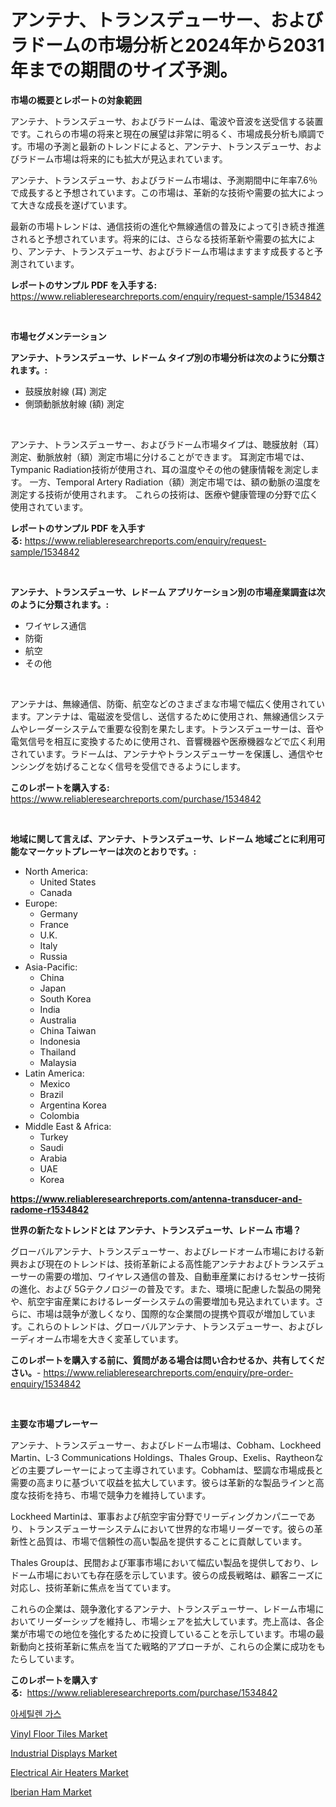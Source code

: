 <p><h1>アンテナ、トランスデューサー、およびラドームの市場分析と2024年から2031年までの期間のサイズ予測。</h1></p><p><strong>市場の概要とレポートの対象範囲</strong></p>
<p><p>アンテナ、トランスデューサ、およびラドームは、電波や音波を送受信する装置です。これらの市場の将来と現在の展望は非常に明るく、市場成長分析も順調です。市場の予測と最新のトレンドによると、アンテナ、トランスデューサ、およびラドーム市場は将来的にも拡大が見込まれています。</p><p>アンテナ、トランスデューサ、およびラドーム市場は、予測期間中に年率7.6％で成長すると予想されています。この市場は、革新的な技術や需要の拡大によって大きな成長を遂げています。</p><p>最新の市場トレンドは、通信技術の進化や無線通信の普及によって引き続き推進されると予想されています。将来的には、さらなる技術革新や需要の拡大により、アンテナ、トランスデューサ、およびラドーム市場はますます成長すると予測されています。</p></p>
<p><strong>レポートのサンプル PDF を入手する:</strong> <a href="https://www.reliableresearchreports.com/enquiry/request-sample/1534842">https://www.reliableresearchreports.com/enquiry/request-sample/1534842</a></p>
<p>&nbsp;</p>
<p><strong>市場セグメンテーション</strong></p>
<p><strong>アンテナ、トランスデューサ、レドーム タイプ別の市場分析は次のように分類されます。:</strong></p>
<p><ul><li>鼓膜放射線 (耳) 測定</li><li>側頭動脈放射線 (額) 測定</li></ul></p>
<p>&nbsp;</p>
<p><p>アンテナ、トランスデューサー、およびラドーム市場タイプは、聴膜放射（耳）測定、動脈放射（額）測定市場に分けることができます。 耳測定市場では、Tympanic Radiation技術が使用され、耳の温度やその他の健康情報を測定します。 一方、Temporal Artery Radiation（額）測定市場では、額の動脈の温度を測定する技術が使用されます。 これらの技術は、医療や健康管理の分野で広く使用されています。</p></p>
<p><strong>レポートのサンプル PDF を入手する:</strong>&nbsp;<a href="https://www.reliableresearchreports.com/enquiry/request-sample/1534842">https://www.reliableresearchreports.com/enquiry/request-sample/1534842</a></p>
<p>&nbsp;</p>
<p><strong> アンテナ、トランスデューサ、レドーム アプリケーション別の市場産業調査は次のように分類されます。:</strong></p>
<p><ul><li>ワイヤレス通信</li><li>防衛</li><li>航空</li><li>その他</li></ul></p>
<p>&nbsp;</p>
<p><p>アンテナは、無線通信、防衛、航空などのさまざまな市場で幅広く使用されています。アンテナは、電磁波を受信し、送信するために使用され、無線通信システムやレーダーシステムで重要な役割を果たします。トランスデューサーは、音や電気信号を相互に変換するために使用され、音響機器や医療機器などで広く利用されています。ラドームは、アンテナやトランスデューサーを保護し、通信やセンシングを妨げることなく信号を受信できるようにします。</p></p>
<p><strong>このレポートを購入する:</strong>&nbsp; <a href="https://www.reliableresearchreports.com/purchase/1534842">https://www.reliableresearchreports.com/purchase/1534842</a></p>
<p>&nbsp;</p>
<p><strong>地域に関して言えば、アンテナ、トランスデューサ、レドーム 地域ごとに利用可能なマーケットプレーヤーは次のとおりです。:</strong></p>
<p><ul>
    <li>
        North America:
        <ul>
            <li>United States</li>
            <li>Canada</li>
        </ul>
    </li>
    <li>
        Europe:
        <ul>
            <li>Germany</li>
            <li>France</li>
            <li>U.K.</li>
            <li>Italy</li>
            <li>Russia</li>
        </ul>
    </li>
    <li>
        Asia-Pacific:
        <ul>
            <li>China</li>
            <li>Japan</li>
            <li>South Korea</li>
            <li>India</li>
            <li>Australia</li>
            <li>China Taiwan</li>
            <li>Indonesia</li>
            <li>Thailand</li>
            <li>Malaysia</li>
        </ul>
    </li>
    <li>
        Latin America:
        <ul>
            <li>Mexico</li>
            <li>Brazil</li>
            <li>Argentina Korea</li>
            <li>Colombia</li>
        </ul>
    </li>
    <li>
        Middle East & Africa:
        <ul>
            <li>Turkey</li>
            <li>Saudi</li>
            <li>Arabia</li>
            <li>UAE</li>
            <li>Korea</li>
        </ul>
    </li>
    </ul></p>
<p><strong><a href="https://www.reliableresearchreports.com/antenna-transducer-and-radome-r1534842">https://www.reliableresearchreports.com/antenna-transducer-and-radome-r1534842</a></strong>&nbsp;</p>
<p><strong>世界の新たなトレンドとは アンテナ、トランスデューサ、レドーム 市場？</strong></p>
<p><p>グローバルアンテナ、トランスデューサー、およびレードオーム市場における新興および現在のトレンドは、技術革新による高性能アンテナおよびトランスデューサーの需要の増加、ワイヤレス通信の普及、自動車産業におけるセンサー技術の進化、および 5Gテクノロジーの普及です。また、環境に配慮した製品の開発や、航空宇宙産業におけるレーダーシステムの需要増加も見込まれています。さらに、市場は競争が激しくなり、国際的な企業間の提携や買収が増加しています。これらのトレンドは、グローバルアンテナ、トランスデューサー、およびレーディオーム市場を大きく変革しています。</p></p>
<p><strong>このレポートを購入する前に、質問がある場合は問い合わせるか、共有してください。</strong>- <a href="https://www.reliableresearchreports.com/enquiry/pre-order-enquiry/1534842">https://www.reliableresearchreports.com/enquiry/pre-order-enquiry/1534842</a></p>
<p>&nbsp;</p>
<p><strong>主要な市場プレーヤー</strong></p>
<p><p>アンテナ、トランスデューサー、およびレドーム市場は、Cobham、Lockheed Martin、L-3 Communications Holdings、Thales Group、Exelis、Raytheonなどの主要プレーヤーによって主導されています。Cobhamは、堅調な市場成長と需要の高まりに基づいて収益を拡大しています。彼らは革新的な製品ラインと高度な技術を持ち、市場で競争力を維持しています。</p><p>Lockheed Martinは、軍事および航空宇宙分野でリーディングカンパニーであり、トランスデューサーシステムにおいて世界的な市場リーダーです。彼らの革新性と品質は、市場で信頼性の高い製品を提供することに貢献しています。</p><p>Thales Groupは、民間および軍事市場において幅広い製品を提供しており、レドーム市場においても存在感を示しています。彼らの成長戦略は、顧客ニーズに対応し、技術革新に焦点を当てています。</p><p>これらの企業は、競争激化するアンテナ、トランスデューサー、レドーム市場においてリーダーシップを維持し、市場シェアを拡大しています。売上高は、各企業が市場での地位を強化するために投資していることを示しています。市場の最新動向と技術革新に焦点を当てた戦略的アプローチが、これらの企業に成功をもたらしています。</p></p>
<p><strong>このレポートを購入する:</strong>&nbsp;&nbsp;<a href="https://www.reliableresearchreports.com/purchase/1534842">https://www.reliableresearchreports.com/purchase/1534842</a></p>
<p><p><a href="https://github.com/Maeennan456456/Market-Research-Report-List-1/blob/main/396852116721.md">아세틸렌 가스</a></p><p><a href="https://issuu.com/reportprime-2/docs/vinyl-floor-tiles-market-size-2030.pptx">Vinyl Floor Tiles Market</a></p><p><a href="https://view.publitas.com/reportprime-1/industrial-displays-market-provides-a-comprehensive-analysis-including-a-macro-overview-of-the-market-as-well-as-micro-details-such-as-market-size-and-competitive-landscape/">Industrial Displays Market</a></p><p><a href="https://view.publitas.com/reportprime-1/electrical-air-heaters-market-growth-market-trends-covid-19-impact-and-forecasts-for-period-from-2024-2031/">Electrical Air Heaters Market</a></p><p><a href="https://github.com/redneck06/Market-Research-Report-List-2/blob/main/iberian-ham-market.md">Iberian Ham Market</a></p></p>